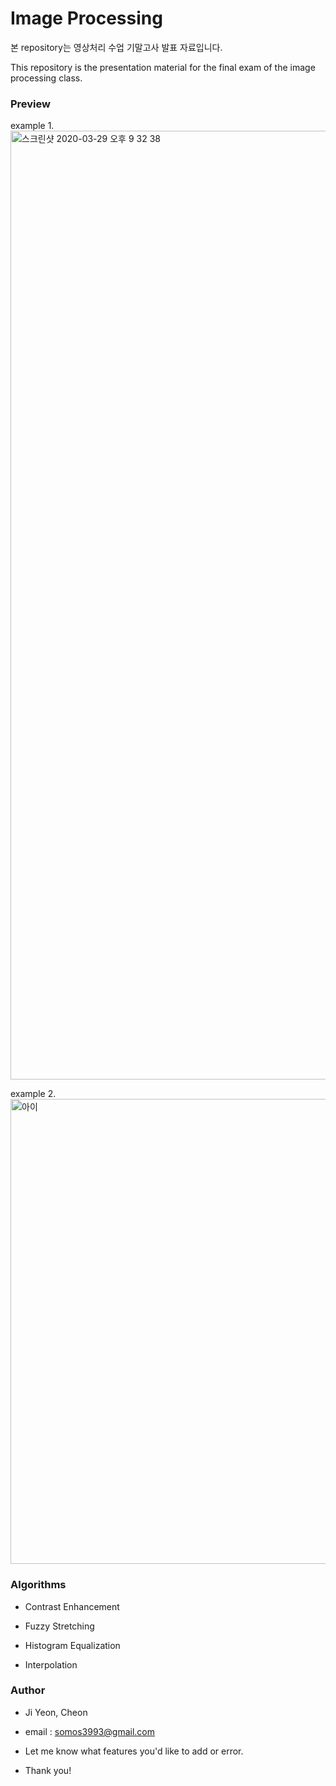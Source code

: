 # Image Processing

본 repository는 영상처리 수업 기말고사 발표 자료입니다. 

This repository is the presentation material for the final exam of the image processing class.

### Preview

example 1.
<img width="1518" alt="스크린샷 2020-03-29 오후 9 32 38" src="https://user-images.githubusercontent.com/45894275/78001016-14293e00-7370-11ea-8001-0e2e8513aeb6.png">

example 2.  
<img width="744" alt="아이" src="https://user-images.githubusercontent.com/45894275/78001054-20150000-7370-11ea-8dd0-c8bd2667b503.png">

### Algorithms

+ Contrast Enhancement

+ Fuzzy Stretching

+ Histogram Equalization

+ Interpolation

### Author

+ Ji Yeon, Cheon 

+ email : somos3993@gmail.com

+ Let me know what features you'd like to add or error.

+ Thank you!








